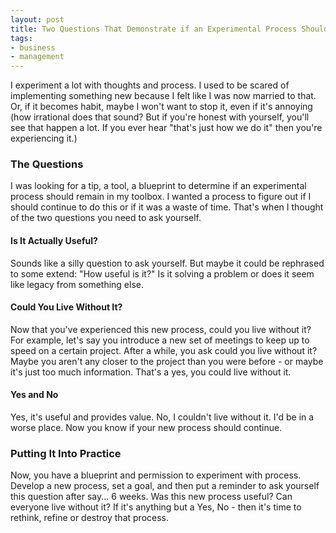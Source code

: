 ```yaml
---
layout: post
title: Two Questions That Demonstrate if an Experimental Process Should Remain
tags:
- business
- management
---
```

I experiment a lot with thoughts and process. I used to be scared of implementing something new because I felt like I was now married to that.  Or, if it becomes habit, maybe I won't want to stop it, even if it's annoying (how irrational does that sound?  But if you're honest with yourself, you'll see that happen a lot.  If you ever hear "that's just how we do it" then you're experiencing it.)

### The Questions

I was looking for a tip, a tool, a blueprint to determine if an experimental process should remain in my toolbox.  I wanted a process to figure out if I should continue to do this or if it was a waste of time.  That's when I thought of the two questions you need to ask yourself.

#### Is It Actually Useful?

Sounds like a silly question to ask yourself.  But maybe it could be rephrased to some extend: "How useful is it?"  Is it solving a problem or does it seem like legacy from something else.

#### Could You Live Without It?

Now that you've experienced this new process, could you live without it?  For example, let's say you introduce a new set of meetings to keep up to speed on a certain project.  After a while, you ask could you live without it?  Maybe you aren't any closer to the project than you were before - or maybe it's just too much information. That's a yes, you could live without it.

#### Yes and No

Yes, it's useful and provides value.  No, I couldn't live without it. I'd be in a worse place.  Now you know if your new process should continue.

### Putting It Into Practice

Now, you have a blueprint and permission to experiment with process.  Develop a new process, set a goal, and then put a reminder to ask yourself this question after say... 6 weeks.  Was this new process useful? Can everyone live without it?  If it's anything but a Yes, No - then it's time to rethink, refine or destroy that process.